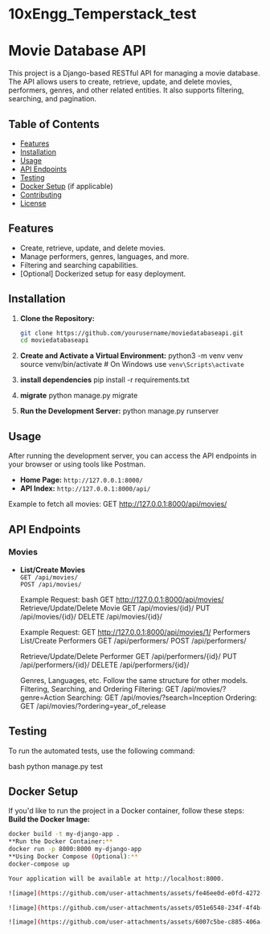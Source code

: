 # 10xEngg_Temperstack_test

# Movie Database API

This project is a Django-based RESTful API for managing a movie database. The API allows users to create, retrieve, update, and delete movies, performers, genres, and other related entities. It also supports filtering, searching, and pagination.

## Table of Contents

- [Features](#features)
- [Installation](#installation)
- [Usage](#usage)
- [API Endpoints](#api-endpoints)
- [Testing](#testing)
- [Docker Setup](#docker-setup) (if applicable)
- [Contributing](#contributing)
- [License](#license)

## Features

- Create, retrieve, update, and delete movies.
- Manage performers, genres, languages, and more.
- Filtering and searching capabilities.
- [Optional] Dockerized setup for easy deployment.

## Installation

1. **Clone the Repository:**
   ```bash
   git clone https://github.com/yourusername/moviedatabaseapi.git
   cd moviedatabaseapi

2. **Create and Activate a Virtual Environment:**
  python3 -m venv venv
  source venv/bin/activate  # On Windows use `venv\Scripts\activate`

3. **install dependencies**
  pip install -r requirements.txt

4. **migrate**
   python manage.py migrate

5. **Run the Development Server:**
  python manage.py runserver

## Usage

After running the development server, you can access the API endpoints in your browser or using tools like Postman.

- **Home Page:** `http://127.0.0.1:8000/`
- **API Index:** `http://127.0.0.1:8000/api/`

Example to fetch all movies:
GET http://127.0.0.1:8000/api/movies/

## API Endpoints

### Movies

- **List/Create Movies**  
  `GET /api/movies/`  
  `POST /api/movies/`
  
  Example Request:
  bash
  GET http://127.0.0.1:8000/api/movies/
Retrieve/Update/Delete Movie
GET /api/movies/{id}/
PUT /api/movies/{id}/
DELETE /api/movies/{id}/

  Example Request:
  GET http://127.0.0.1:8000/api/movies/1/
  Performers
  List/Create Performers
  GET /api/performers/
  POST /api/performers/
  
  Retrieve/Update/Delete Performer
  GET /api/performers/{id}/
  PUT /api/performers/{id}/
  DELETE /api/performers/{id}/
  
  Genres, Languages, etc.
  Follow the same structure for other models.
  Filtering, Searching, and Ordering
  Filtering: GET /api/movies/?genre=Action
  Searching: GET /api/movies/?search=Inception
  Ordering: GET /api/movies/?ordering=year_of_release


## Testing

To run the automated tests, use the following command:

bash
python manage.py test

## Docker Setup

If you'd like to run the project in a Docker container, follow these steps:
**Build the Docker Image:**
   ```bash
   docker build -t my-django-app .
**Run the Docker Container:**
  docker run -p 8000:8000 my-django-app
**Using Docker Compose (Optional):**
  docker-compose up

Your application will be available at http://localhost:8000.

![image](https://github.com/user-attachments/assets/fe46ee0d-e0fd-4272-b7d0-cf86a35cc652)

![image](https://github.com/user-attachments/assets/051e6548-234f-4f4b-91a7-662f5c07dc07)

![image](https://github.com/user-attachments/assets/6007c5be-c885-406a-bebe-4f82aa748ec9)

